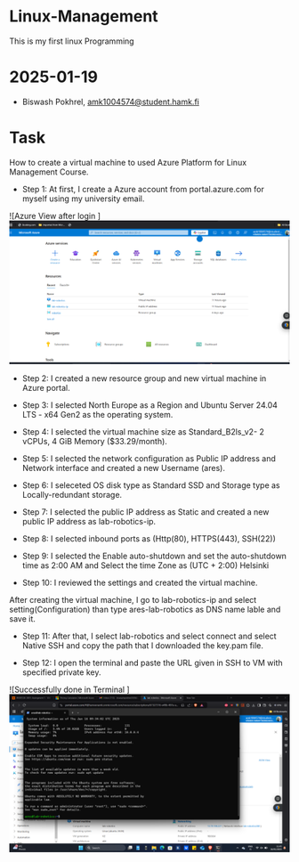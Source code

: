 # Linux-Management
This is my first linux Programming
# 2025-01-19
- Biswash Pokhrel, amk1004574@student.hamk.fi

# Task
How to create a virtual machine to used Azure Platform for Linux Management Course.

- Step 1: At first, I create a Azure account from portal.azure.com for myself using my university email. 


![Azure View after login ] 
![alt text](<Screenshot 2025-01-20 220903.png>)

- Step 2: I created a new resource group  and new virtual machine in Azure portal.

- Step 3: I selected North Europe as a Region and Ubuntu Server 24.04 LTS - x64 Gen2 as the operating system. 

- Step 4: I selected the virtual machine size as Standard_B2ls_v2- 2 vCPUs, 4 GiB Memory ($33.29/month).

- Step 5: I selected the network configuration as Public IP address and Network interface and created a new Username (ares).

- Step 6: I seleceted OS disk type as Standard SSD and Storage type as Locally-redundant storage.

- Step 7: I selected the public IP address as Static and created a new public IP address as lab-robotics-ip.

- Step 8: I selected inbound ports as (Http(80), HTTPS(443), SSH(22))

- Step 9: I selected the Enable auto-shutdown and set the auto-shutdown time as 2:00 AM and Select the time Zone as (UTC + 2:00) Helsinki

- Step 10: I reviewed the settings and created the virtual machine.

After creating the virtual machine, I go to lab-robotics-ip and select setting(Configuration) than type ares-lab-robotics as DNS name lable and save it.

- Step 11: After that, I select lab-robotics and select connect and select Native SSH and copy the path that I downloaded the key.pam file.


- Step 12: I open the terminal and paste the URL given in SSH to VM with specified private key.

![Successfully done in Terminal ]![alt text](<Screenshot (12).png>)
